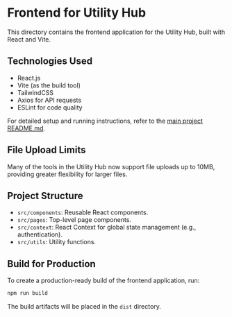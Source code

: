 # Frontend for Utility Hub

This directory contains the frontend application for the Utility Hub, built with React and Vite.

## Technologies Used

*   React.js
*   Vite (as the build tool)
*   TailwindCSS
*   Axios for API requests
*   ESLint for code quality

For detailed setup and running instructions, refer to the [main project README.md](../../README.md).

## File Upload Limits

Many of the tools in the Utility Hub now support file uploads up to 10MB, providing greater flexibility for larger files.

## Project Structure

*   `src/components`: Reusable React components.
*   `src/pages`: Top-level page components.
*   `src/context`: React Context for global state management (e.g., authentication).
*   `src/utils`: Utility functions.

## Build for Production

To create a production-ready build of the frontend application, run:

```bash
npm run build
```

The build artifacts will be placed in the `dist` directory.